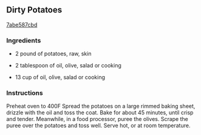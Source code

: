 ## Dirty Potatoes

[7abe587cbd](http://www.food.com/recipe/dirty-potatoes-420237)

### Ingredients

 - 2 pound of potatoes, raw, skin

 - 2 tablespoon of oil, olive, salad or cooking

 - 13 cup of oil, olive, salad or cooking

### Instructions

Preheat oven to 400F Spread the potatoes on a large rimmed baking sheet, drizzle with the oil and toss the coat. Bake for about 45 minutes, until crisp and tender. Meanwhile, in a food processor, puree the olives. Scrape the puree over the potatoes and toss well. Serve hot, or at room temperature.